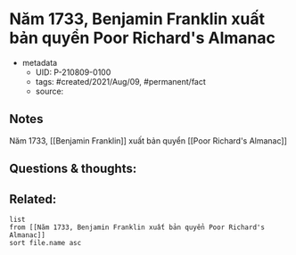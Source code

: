 # Năm 1733, Benjamin Franklin xuất bản quyển Poor Richard's Almanac

- metadata
	- UID: P-210809-0100
	- tags: #created/2021/Aug/09, #permanent/fact 
	- source: 

## Notes
Năm 1733, [[Benjamin Franklin]] xuất bản quyển [[Poor Richard's Almanac]]

## Questions & thoughts:

## Related:
```dataview
list
from [[Năm 1733, Benjamin Franklin xuất bản quyển Poor Richard's Almanac]]
sort file.name asc
```
